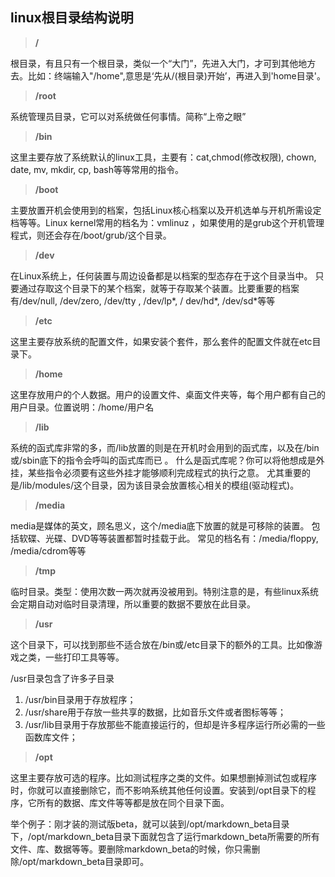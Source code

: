 ## linux根目录结构说明

> **/**

根目录，有且只有一个根目录，类似一个“大门”，先进入大门，才可到其他地方去。比如：终端输入"/home",意思是‘先从/(根目录)开始’，再进入到'home目录'。

> **/root**

系统管理员目录，它可以对系统做任何事情。简称“上帝之眼”

> **/bin**

这里主要存放了系统默认的linux工具，主要有：cat,chmod(修改权限), chown, date, mv, mkdir, cp, bash等等常用的指令。

> **/boot**

主要放置开机会使用到的档案，包括Linux核心档案以及开机选单与开机所需设定档等等。Linux kernel常用的档名为：vmlinuz ，如果使用的是grub这个开机管理程式，则还会存在/boot/grub/这个目录。

> **/dev**

 在Linux系统上，任何装置与周边设备都是以档案的型态存在于这个目录当中。 只要通过存取这个目录下的某个档案，就等于存取某个装置。比要重要的档案有/dev/null, /dev/zero, /dev/tty , /dev/lp*, / dev/hd*, /dev/sd*等等

> **/etc**

这里主要存放系统的配置文件，如果安装个套件，那么套件的配置文件就在etc目录下。

> **/home**

这里存放用户的个人数据。用户的设置文件、桌面文件夹等，每个用户都有自己的用户目录。位置说明：/home/用户名

> **/lib**

系统的函式库非常的多，而/lib放置的则是在开机时会用到的函式库，以及在/bin或/sbin底下的指令会呼叫的函式库而已 。 什么是函式库呢？你可以将他想成是外挂，某些指令必须要有这些外挂才能够顺利完成程式的执行之意。 尤其重要的是/lib/modules/这个目录，因为该目录会放置核心相关的模组(驱动程式)。

> **/media**

media是媒体的英文，顾名思义，这个/media底下放置的就是可移除的装置。 包括软碟、光碟、DVD等等装置都暂时挂载于此。 常见的档名有：/media/floppy, /media/cdrom等等

> **/tmp**

临时目录。类型：使用次数一两次就再没被用到。特别注意的是，有些linux系统会定期自动对临时目录清理，所以重要的数据不要放在此目录。

> **/usr**

这个目录下，可以找到那些不适合放在/bin或/etc目录下的额外的工具。比如像游戏之类，一些打印工具等等。

/usr目录包含了许多子目录

1. /usr/bin目录用于存放程序；
2. /usr/share用于存放一些共享的数据，比如音乐文件或者图标等等；
3. /usr/lib目录用于存放那些不能直接运行的，但却是许多程序运行所必需的一些函数库文件；

> **/opt**

这里主要存放可选的程序。比如测试程序之类的文件。如果想删掉测试包或程序时，你就可以直接删除它，而不影响系统其他任何设置。安装到/opt目录下的程序，它所有的数据、库文件等等都是放在同个目录下面。

举个例子：刚才装的测试版beta，就可以装到/opt/markdown_beta目录下，/opt/markdown_beta目录下面就包含了运行markdown_beta所需要的所有文件、库、数据等等。要删除markdown_beta的时候，你只需删除/opt/markdown_beta目录即可。

